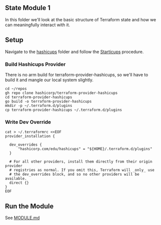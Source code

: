 ## State Module 1

In this folder we'll look at the basic structure
of Terraform state and how we can meaningfully
interact with it.

## Setup

Navigate to the [hashicups](/hashicups) folder and follow the [Starticups](/hashicups/README.md#Starticups) procedure.


### Build Hashicups Provider
There is no arm build for terraform-provider-hashicups, so we'll have to build it
and mangle our local system slightly.

```
cd ~/repos
gh repo clone hashicorp/terraform-provider-hashicups
cd terraform-provider-hashicups
go build -o terraform-provider-hashicups
mkdir -p ~/.terraform.d/plugins
cp terraform-provider-hashicups ~/.terraform.d/plugins
```

### Write Dev Override

```
cat > ~/.terraformrc <<EOF
provider_installation {

  dev_overrides {
      "hashicorp.com/edu/hashicups" = "${HOME}/.terraform.d/plugins"
  }

  # For all other providers, install them directly from their origin provider
  # registries as normal. If you omit this, Terraform will _only_ use
  # the dev_overrides block, and so no other providers will be available.
  direct {}
}
EOF
```

## Run the Module

See [MODULE.md](MODULE.md)
